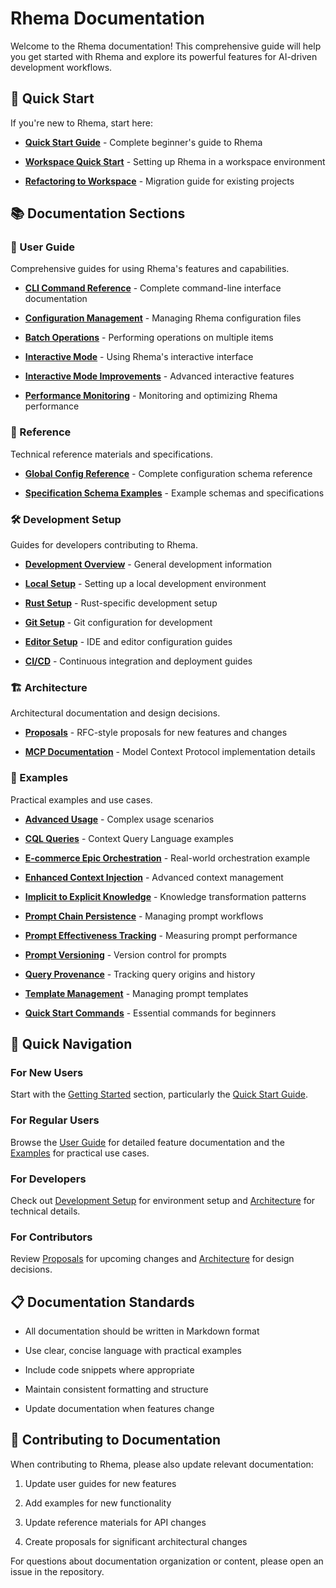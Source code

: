 # Rhema Documentation


Welcome to the Rhema documentation! This comprehensive guide will help you get started with Rhema and explore its powerful features for AI-driven development workflows.

## 🚀 Quick Start


If you're new to Rhema, start here:

- **[Quick Start Guide](getting-started/quick-start.md)** - Complete beginner's guide to Rhema

- **[Workspace Quick Start](getting-started/workspace-quick-start.md)** - Setting up Rhema in a workspace environment

- **[Refactoring to Workspace](getting-started/refactoring-to-workspace.md)** - Migration guide for existing projects

## 📚 Documentation Sections


### 👤 User Guide


Comprehensive guides for using Rhema's features and capabilities.

- **[CLI Command Reference](user-guide/cli-command-reference.md)** - Complete command-line interface documentation

- **[Configuration Management](user-guide/configuration-management.md)** - Managing Rhema configuration files

- **[Batch Operations](user-guide/batch-operations.md)** - Performing operations on multiple items

- **[Interactive Mode](user-guide/interactive-mode.md)** - Using Rhema's interactive interface

- **[Interactive Mode Improvements](user-guide/interactive-mode-improvements.md)** - Advanced interactive features

- **[Performance Monitoring](user-guide/performance-monitoring.md)** - Monitoring and optimizing Rhema performance

### 📖 Reference


Technical reference materials and specifications.

- **[Global Config Reference](reference/global-config-reference.md)** - Complete configuration schema reference

- **[Specification Schema Examples](reference/specification-schema-examples.md)** - Example schemas and specifications

### 🛠️ Development Setup


Guides for developers contributing to Rhema.

- **[Development Overview](development-setup/development.md)** - General development information

- **[Local Setup](development-setup/local-setup.md)** - Setting up a local development environment

- **[Rust Setup](development-setup/rust-setup.md)** - Rust-specific development setup

- **[Git Setup](development-setup/git-setup.md)** - Git configuration for development

- **[Editor Setup](development-setup/editor-setup/)** - IDE and editor configuration guides

- **[CI/CD](development-setup/cicd/)** - Continuous integration and deployment guides

### 🏗️ Architecture


Architectural documentation and design decisions.

- **[Proposals](architecture/proposals/)** - RFC-style proposals for new features and changes

- **[MCP Documentation](architecture/mcp/)** - Model Context Protocol implementation details

### 📝 Examples


Practical examples and use cases.

- **[Advanced Usage](examples/advanced-usage.md)** - Complex usage scenarios

- **[CQL Queries](examples/cql-queries.md)** - Context Query Language examples

- **[E-commerce Epic Orchestration](examples/ecommerce-epic-orchestration.md)** - Real-world orchestration example

- **[Enhanced Context Injection](examples/enhanced-context-injection.md)** - Advanced context management

- **[Implicit to Explicit Knowledge](examples/implicit-to-explicit-knowledge.md)** - Knowledge transformation patterns

- **[Prompt Chain Persistence](examples/prompt-chain-persistence.md)** - Managing prompt workflows

- **[Prompt Effectiveness Tracking](examples/prompt-effectiveness-tracking.md)** - Measuring prompt performance

- **[Prompt Versioning](examples/prompt-versioning.md)** - Version control for prompts

- **[Query Provenance](examples/query-provenance.md)** - Tracking query origins and history

- **[Template Management](examples/template-management.md)** - Managing prompt templates

- **[Quick Start Commands](examples/quick-start-commands.md)** - Essential commands for beginners

## 🎯 Quick Navigation


### For New Users


Start with the [Getting Started](getting-started/) section, particularly the [Quick Start Guide](getting-started/quick-start.md).

### For Regular Users


Browse the [User Guide](user-guide/) for detailed feature documentation and the [Examples](examples/) for practical use cases.

### For Developers


Check out [Development Setup](development-setup/) for environment setup and [Architecture](architecture/) for technical details.

### For Contributors


Review [Proposals](architecture/proposals/) for upcoming changes and [Architecture](architecture/) for design decisions.

## 📋 Documentation Standards


- All documentation should be written in Markdown format

- Use clear, concise language with practical examples

- Include code snippets where appropriate

- Maintain consistent formatting and structure

- Update documentation when features change

## 🤝 Contributing to Documentation


When contributing to Rhema, please also update relevant documentation:

1. Update user guides for new features

2. Add examples for new functionality

3. Update reference materials for API changes

4. Create proposals for significant architectural changes

For questions about documentation organization or content, please open an issue in the repository. 